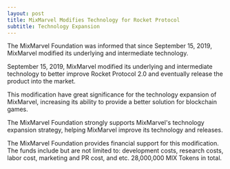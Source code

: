 ```yaml
---
layout: post
title: MixMarvel Modifies Technology for Rocket Protocol
subtitle: Technology Expansion
---
```


The MixMarvel Foundation was informed that since September 15, 2019, MixMarvel modified its underlying and intermediate technology. 

September 15, 2019, MixMarvel modified its underlying and intermediate technology to better improve Rocket Protocol 2.0 and eventually release the product into the market. 

This modification have great significance for the technology expansion of MixMarvel, increasing its ability to provide a better solution for blockchain games. 

The MixMarvel Foundation strongly supports MixMarvel's technology expansion strategy, helping MixMarvel improve its technology and releases. 

The MixMarvel Foundation provides financial support for this modification. The funds include but are not limited to: development costs, research costs, labor cost, marketing and PR cost, and etc. 28,000,000 MIX Tokens in total. 

